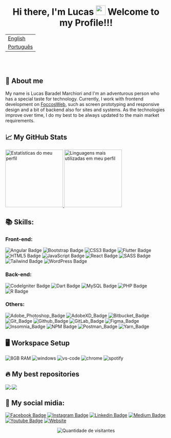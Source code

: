 <h1 align="center">
  Hi there, I'm Lucas 
	<img src="https://raw.githubusercontent.com/iampavangandhi/iampavangandhi/master/gifs/Hi.gif" 
	     width="30px"> 
	Welcome to my Profile!!! 
</h1>

<table align="center">
 <tr><td><a href="README.md">English</a></td></tr>
 <tr><td><a href="readme_pt-br.md">Português</a></td></tr>
</table>

<br/><br/>
## :grimacing: About me
My name is Lucas Baradel Marchiori and I'm an adventurous person who has a special taste for technology. Currently, I work with frontend development on <a href="https://foccosweb.com.br/" target="_blank">FoccosWeb</a>, such as screen prototyping and responsive design and a bit of backend also for sites and systems.
As the technologies improve over time, I do my best to be always updated to the main market requirements.

## :chart_with_upwards_trend: My GitHub Stats 

 <div>
  <a href="https://github.com/Lucbm99">
  <img height="180em" src="https://github-readme-stats.vercel.app/api?username=Lucbm99&show_icons=true&theme=nord&include_all_commits=true&count_private=true" alt="Estatísticas do meu perfil" />
  <img height="180em" src="https://github-readme-stats.vercel.app/api/top-langs/?username=Lucbm99&layout=compact&langs_count=7&theme=nord" alt="Linguagens mais utilizadas em meu perfil" />

</div>
	
  </a>

## :books: Skills: 

### Front-end: 

![Angular Badge](https://img.shields.io/badge/Angular-DD0031?style=for-the-badge&logo=angular&logoColor=white)
![Bootstrap Badge](https://img.shields.io/badge/Bootstrap-563D7C?style=for-the-badge&logo=bootstrap&logoColor=white)
![CSS3 Badge](https://img.shields.io/badge/CSS3-1572B6?style=for-the-badge&logo=css3&logoColor=white)
![Flutter Badge](https://img.shields.io/badge/Flutter-02569B?style=for-the-badge&logo=flutter&logoColor=white)
![HTML5 Badge](https://img.shields.io/badge/HTML5-E34F26?style=for-the-badge&logo=html5&logoColor=white)
![JavaScript Badge](https://img.shields.io/badge/JavaScript-323330?style=for-the-badge&logo=javascript&logoColor=F7DF1E)
![React Badge](https://img.shields.io/badge/React-20232A?style=for-the-badge&logo=react&logoColor=61DAFB)
![SASS Badge](https://img.shields.io/badge/Sass-CC6699?style=for-the-badge&logo=sass&logoColor=white)
![Tailwind Badge](https://img.shields.io/badge/Tailwind_CSS-38B2AC?style=for-the-badge&logo=tailwind-css&logoColor=white)
![WordPress Badge](https://img.shields.io/badge/Wordpress-21759B?style=for-the-badge&logo=wordpress&logoColor=white)

### Back-end: 

![CodeIgniter Badge](https://img.shields.io/badge/Codeigniter-EF4223?style=for-the-badge&logo=codeigniter&logoColor=white)
![Dart Badge](https://img.shields.io/badge/Dart-0175C2?style=for-the-badge&logo=dart&logoColor=white)
![MySQL Badge](https://img.shields.io/badge/MySQL-00000F?style=for-the-badge&logo=mysql&logoColor=white)
![PHP Badge](https://img.shields.io/badge/PHP-777BB4?style=for-the-badge&logo=php&logoColor=white)
![R Badge](https://img.shields.io/badge/R-276DC3?style=for-the-badge&logo=r&logoColor=white)

### Others: 

![Adobe_Photoshop_Badge](https://img.shields.io/badge/Adobe-Photoshop-31A8FF?style=for-the-badge&logo=Adobe-Photoshop&labelColor=0a446b&logoWidth=15)
![AdobeXD_Badge](https://img.shields.io/badge/Adobe%20XD-470137?style=for-the-badge&logo=Adobe%20XD&logoColor=#FF61F6)
![Bitbucket_Badge](https://img.shields.io/badge/Bitbucket-0747a6?style=for-the-badge&logo=bitbucket&logoColor=white)
![Git_Badge](https://img.shields.io/badge/Git-F05032?style=for-the-badge&logo=git&logoColor=white)
![Github_Badge](https://img.shields.io/badge/GitHub-100000?style=for-the-badge&logo=github&logoColor=white)
![GitLab_Badge](https://img.shields.io/badge/GitLab-330F63?style=for-the-badge&logo=gitlab&logoColor=white)
![Figma_Badge](https://img.shields.io/badge/Figma-F24E1E?style=for-the-badge&logo=figma&logoColor=white)
![Insomnia_Badge](https://img.shields.io/badge/Insomnia-5849be?style=for-the-badge&logo=Insomnia&logoColor=white)
![NPM Badge](https://img.shields.io/badge/npm-CB3837?style=for-the-badge&logo=npm&logoColor=white)
![Postman_Badge](https://img.shields.io/badge/Postman-FF6C37?style=for-the-badge&logo=Postman&logoColor=white)
![Yarn_Badge](https://img.shields.io/badge/Yarn-2C8EBB?style=for-the-badge&logo=yarn&logoColor=white)

## 🖥️ Workspace Setup

![8GB RAM](https://img.shields.io/badge/8GB-RAM-0071C5?style=for-the-badge&logo=memoria-ram&logoColor=white)
![windows](https://img.shields.io/badge/Windows_10_WSL2-0078D6?style=for-the-badge&logo=windows&logoColor=white)
![vs-code](https://img.shields.io/badge/VS_Code-007ACC?style=for-the-badge&logo=Visual-Studio-Code&logoColor=white)
![chrome](https://img.shields.io/badge/Google_chrome-4285F4?style=for-the-badge&logo=Google-chrome&logoColor=white)
![spotify](https://img.shields.io/badge/Spotify-1ED760?&style=for-the-badge&logo=spotify&logoColor=white)

## 🔥 My best repositories

<a href="https://github.com/Lucbm99/TrucoCounter">
  <img align="center" src="https://github-readme-stats.anuraghazra1.vercel.app/api/pin/?username=Lucbm99&repo=TrucoCounter&title_color=fff&icon_color=79ff97&text_color=9f9f9f&bg_color=161616" />
</a>
<a href="https://github.com/Lucbm99/FigurasGeometricas-Calculadora">
  <img align="center" src="https://github-readme-stats.anuraghazra1.vercel.app/api/pin/?username=Lucbm99&repo=FigurasGeometricas-Calculadora&title_color=fff&icon_color=79ff97&text_color=9f9f9f&bg_color=161616" />
</a>


## :iphone: My social midia: 

[![Facebook Badge](https://img.shields.io/badge/Facebook-1877F2?style=for-the-badge&logo=facebook&logoColor=white&link=https://www.facebook.com/lucasbmarchiori/)](https://www.facebook.com/lucasbmarchiori/)
[![Instagram Badge](https://img.shields.io/badge/Instagram-E4405F?style=for-the-badge&logo=instagram&logoColor=white&link=https://www.instagram.com/codehelp3)](https://www.instagram.com/codehelp3)
[![Linkedin Badge](https://img.shields.io/badge/LinkedIn-0077B5?style=for-the-badge&logo=linkedin&logoColor=white&link=https://www.linkedin.com/in/dev-lucasbmarchiori/)](https://www.linkedin.com/in/dev-lucasbmarchiori/)
[![Medium Badge](https://img.shields.io/badge/Medium-12100E?style=for-the-badge&logo=medium&logoColor=white&link=https://lucasbaradel.medium.com/)](https://lucasbaradel.medium.com/)
[![Youtube Badge](https://img.shields.io/badge/YouTube-FF0000?style=for-the-badge&logo=youtube&logoColor=white&link=https://www.youtube.com/channel/UCFWAu8TEfOzajZ5n5sni-oA)](https://www.youtube.com/channel/UCFWAu8TEfOzajZ5n5sni-oA)
[![Website](https://img.shields.io/badge/website-000000?style=for-the-badge&logo=About.me&logoColor=white&link=https://www.lucasbmarchiori.com.br/)](https://www.lucasbmarchiori.com.br/)

  
<p align="center">
  <img src="https://visitor-badge.laobi.icu/badge?page_id=Lucbm99.Lucbm99" alt="Quantidade de visitantes"/>       
</p>






